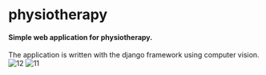 # physiotherapy
#### Simple web application for physiotherapy.
The application is written with the django framework using computer vision.  
![12](https://github.com/justtomu/physiotherapy/assets/54885261/56a0a0ab-e7a6-4bf6-b4e1-8c310a4bd1a6)
![11](https://github.com/justtomu/physiotherapy/assets/54885261/d9b59c46-1629-45e7-beba-444724d1ba48)
